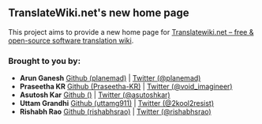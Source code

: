 TranslateWiki.net's new home page
---------------------------------

This project aims to provide a new home page for [Translatewiki.net – free & open-source software translation wiki](http://translatewiki.net "Translatewiki.net is a localisation platform for translation communities, language communities, and free and open source projects.").

### Brought to you by:
* **Arun Ganesh** [Github (planemad)]( "https://github.com/planemad") | [Twitter (@planemad)](https://twitter.com/planemad "Arun Ganesh")
* **Praseetha KR** [Github (Praseetha-KR)]( "https://github.com/Praseetha-KR") | [Twitter (@void_imagineer)](https://twitter.com/void_imagineer "Praseetha KR")
* **Asutosh Kar** [Github ()]( "#") | [Twitter (@asutoshkar)](https://twitter.com/asutoshkar "Asutosh Kar")
* **Uttam Grandhi** [Github (uttamg911)]( "https://github.com/uttamg911") | [Twitter (@2kool2resist)](https://twitter.com/2kool2resist "Uttam Grandhi")
* **Rishabh Rao** [Github (rishabhsrao)]( "https://github.com/rishabhsrao") | [Twitter (@rishabhsrao)](https://twitter.com/rishabhsrao "Rishabh Rao")
